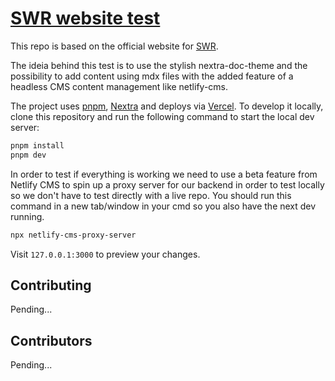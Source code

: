 # [SWR website test](https://swr.vercel.app)

This repo is based on the official website for [SWR](https://github.com/vercel/swr).

The ideia behind this test is to use the stylish nextra-doc-theme and the possibility to add content using mdx files with the added feature of a headless CMS content management like netlify-cms.

The project uses [pnpm](https://pnpm.io), [Nextra](https://nextra.vercel.app) and deploys via [Vercel](https://vercel.com). To develop it locally, clone this repository and run the following command to start the local dev server:

```bash
pnpm install
pnpm dev
```

In order to test if everything is working we need to use a beta feature from Netlify CMS to spin up a proxy server for our backend in order to test locally so we don't have to test directly with a live repo. You should run this command in a new tab/window in your cmd so you also have the next dev running.
      
```bash
npx netlify-cms-proxy-server
```

Visit `127.0.0.1:3000` to preview your changes.

## Contributing

Pending...

## Contributors

Pending...

